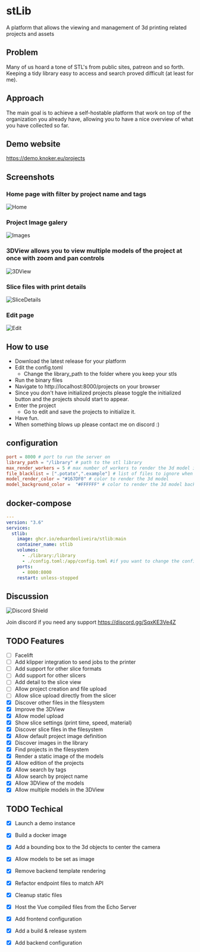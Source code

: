 # stLib
A platform that allows the viewing and management of 3d printing related projects and assets


## Problem
Many of us hoard a tone of STL's from public sites, patreon and so forth. Keeping a tidy library easy to access and search proved difficult (at least for me).

## Approach
The main goal is to achieve a self-hostable platform that work on top of the organization you already have, allowing you to have a nice overview of what you have collected so far.

## Demo website
https://demo.knoker.eu/projects

## Screenshots

### Home page with filter by project name and tags
![Home](/docs/Home.png)
### Project Image galery
![Images](/docs/Images.jpg)
### 3DView allows you to view multiple models of the project at once with zoom and pan controls
![3DView](/docs/3DView.png)
### Slice files with print details
![SliceDetails](/docs/SliceDetails.jpg)
### Edit page
![Edit](/docs/Edit.png)

## How to use
- Download the latest release for your platform
- Edit the config.toml
    - Change the library_path to the folder where you keep your stls
- Run the binary files
- Navigate to http://localhost:8000/projects on your browser
- Since you don't have initialized projects please toggle the initialized button and the projects should start to appear.
- Enter the project
    - Go to edit and save the projects to initialize it.
- Have fun.
- When something blows up please contact me on discord :)

## configuration

```toml	
port = 8000 # port to run the server on
library_path = "/library" # path to the stl library
max_render_workers = 5 # max number of workers to render the 3d model images in parallel shouldn't exceed the number of cpu cores
file_blacklist = [".potato",".example"] # list of files to ignore when searching for stl and assets files in the library_path
model_render_color = "#167DF0" # color to render the 3d model
model_background_color =  "#FFFFFF" # color to render the 3d model background

```

## docker-compose

```yaml
---
version: "3.6"
services:
  stlib:
    image: ghcr.io/eduardooliveira/stlib:main
    container_name: stlib
    volumes:
      - ./library:/library
      - ./config.toml:/app/config.toml #if you want to change the config
    ports:
      - 8000:8000
    restart: unless-stopped

```

## Discussion
![Discord Shield](https://discordapp.com/api/guilds/1013417395777450034/widget.png?style=shield)

Join discord if you need any support https://discord.gg/SqxKE3Ve4Z


## TODO Features

- [ ] Facelift
- [ ] Add klipper integration to send jobs to the printer
- [ ] Add support for other slice formats
- [ ] Add support for other slicers
- [ ] Add detail to the slice view
- [ ] Allow project creation and file upload
- [ ] Allow slice upload directly from the slicer
- [x] Discover other files in the filesystem
- [x] Improve the 3DView
- [x] Allow model upload
- [x] Show slice settings (print time, speed, material)
- [x] Discover slice files in the filesystem
- [x] Allow default project image definition
- [x] Discover images in the library
- [x] Find projects in the filesystem
- [x] Render a static image of the models
- [x] Allow edition of the projects
- [x] Allow search by tags
- [x] Allow search by project name
- [x] Allow 3DView of the models
- [x] Allow multiple models in the 3DView

## TODO Techical

- [x] Launch a demo instance
- [x] Build a docker image
- [x] Add a bounding box to the 3d objects to center the camera
- [x] Allow models to be set as image
- [x] Remove backend template rendering
- [x] Refactor endpoint files to match API
- [x] Cleanup static files
- [x] Host the Vue compiled files from the Echo Server
- [x] Add frontend configuration
- [x] Add a build & release system
- [x] Add backend configuration
 

